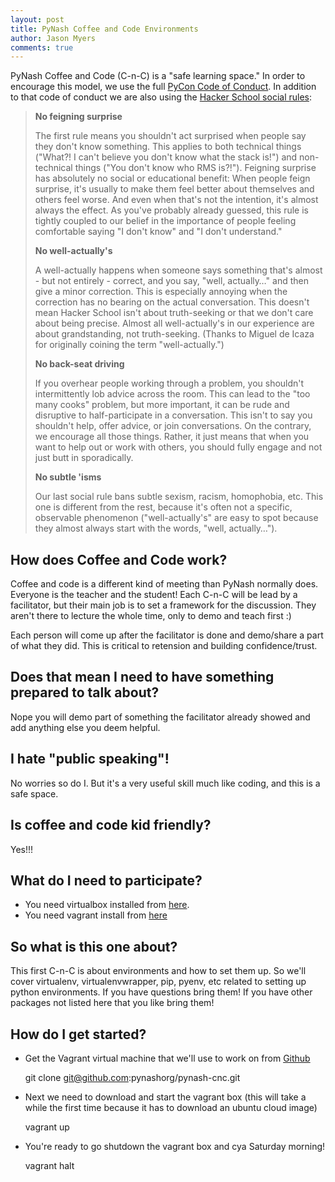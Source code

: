 ```yaml
---
layout: post
title: PyNash Coffee and Code Environments
author: Jason Myers
comments: true
---
```


PyNash Coffee and Code (C-n-C) is a "safe learning space." In order to encourage this model, we use the full [PyCon Code of Conduct](https://github.com/python/pycon-code-of-conduct/blob/master/code_of_conduct.md). 
In addition to that code of conduct we are also using the [Hacker School social rules](https://www.hackerschool.com/manual#sub-sec-social-rules):

>**No feigning surprise**
>
>The first rule means you shouldn't act surprised when people say they don't know something. This applies to both technical things ("What?! I can't believe you don't know what the stack is!") and non-technical things ("You don't know who RMS is?!"). Feigning surprise has absolutely no social or educational benefit: When people feign surprise, it's usually to make them feel better about themselves and others feel worse. And even when that's not the intention, it's almost always the effect. As you've probably already guessed, this rule is tightly coupled to our belief in the importance of people feeling comfortable saying "I don't know" and "I don't understand."
>
>**No well-actually's**
>
>A well-actually happens when someone says something that's almost - but not entirely - correct, and you say, "well, actually…" and then give a minor correction. This is especially annoying when the correction has no bearing on the actual conversation. This doesn't mean Hacker School isn't about truth-seeking or that we don't care about being precise. Almost all well-actually's in our experience are about grandstanding, not truth-seeking. (Thanks to Miguel de Icaza for originally coining the term "well-actually.")
>
>**No back-seat driving**
>
>If you overhear people working through a problem, you shouldn't intermittently lob advice across the room. This can lead to the "too many cooks" problem, but more important, it can be rude and disruptive to half-participate in a conversation. This isn't to say you shouldn't help, offer advice, or join conversations. On the contrary, we encourage all those things. Rather, it just means that when you want to help out or work with others, you should fully engage and not just butt in sporadically.
>
>**No subtle 'isms**
>
> Our last social rule bans subtle sexism, racism, homophobia, etc. This one is different from the rest, because it's often not a specific, observable phenomenon ("well-actually's" are easy to spot because they almost always start with the words, "well, actually…").

## How does Coffee and Code work?

Coffee and code is a different kind of meeting than PyNash normally does.  Everyone is the teacher and the student! Each C-n-C will be lead by a facilitator, but their main job is to set a framework for the discussion.  They aren't there to lecture the whole time, only to demo and teach first :)

Each person will come up after the facilitator is done and demo/share a part of what they did. This is critical to retension and building confidence/trust.

## Does that mean I need to have something prepared to talk about?

Nope you will demo part of something the facilitator already showed and add anything else you deem helpful. 

## I hate "public speaking"!

No worries so do I. But it's a very useful skill much like coding, and this is a safe space.

## Is coffee and code kid friendly?

Yes!!!

## What do I need to participate?

* You need virtualbox installed from [here](https://www.virtualbox.org/wiki/Downloads).
* You need vagrant install from [here](https://www.vagrantup.com/downloads)

## So what is this one about?

This first C-n-C is about environments and how to set them up.  So we'll cover virtualenv, virtualenvwrapper, pip, pyenv, etc related to setting up python environments.  If you have questions bring them! If you have other packages not listed here that you like bring them!

## How do I get started?

* Get the Vagrant virtual machine that we'll use to work on from [Github](https://github.com/pynashorg/pynash-cnc)

    git clone git@github.com:pynashorg/pynash-cnc.git

* Next we need to download and start the vagrant box (this will take a while the first time because it has to download an ubuntu cloud image)

    vagrant up

* You're ready to go shutdown the vagrant box and cya Saturday morning!

    vagrant halt


